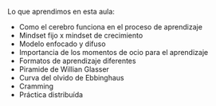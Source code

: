 Lo que aprendimos en esta aula:

- Como el cerebro funciona en el proceso de aprendizaje
- Mindset fijo x mindset de crecimiento
- Modelo enfocado y difuso
- Importancia de los momentos de ocio para el aprendizaje
- Formatos de aprendizaje diferentes
- Piramide de Willian Glasser
- Curva del olvido de Ebbinghaus
- Cramming
- Práctica distribuída